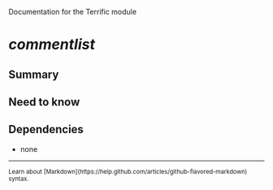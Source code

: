 Documentation for the Terrific module

# *commentlist*


## Summary

## Need to know

## Dependencies

- none

---

<small>
	Learn about [Markdown](https://help.github.com/articles/github-flavored-markdown) syntax.
<small>